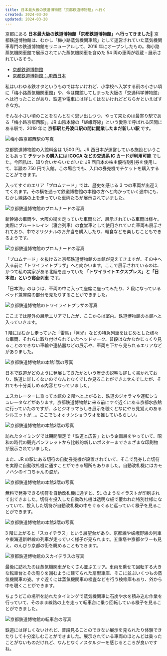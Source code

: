 ```yaml
---
title: 日本最大級の鉄道博物館「京都鉄道博物館」へ行く
created: 2024-03-20
updated: 2024-03-20
---
```


京都にある **日本最大級の鉄道博物館「京都鉄道博物館」へ行ってきました🚅** 京都鉄道博物館は、むかし「梅小路蒸気機関車館」として運営されていた蒸気機関車専門の鉄道博物館をリニューアルして、2016 年にオープンしたもの。梅小路蒸気機関車館で展示されていた蒸気機関車を含めた 54 両の車両が収蔵・展示されているそう。

- [京都鉄道博物館](https://www.kyotorailwaymuseum.jp/)
- [京都鉄道博物館：JR西日本](https://www.westjr.co.jp/fan/kyotorailwaymuseum/)

私はいわゆる鉄オタというものではないけれど、小学校へ入学する前の小さい頃に「梅小路蒸気機関車館」や、今は閉館してしまった大阪の「交通科学博物館」へは行ったことがあり、鉄道や電車には詳しくはないけれどどちらかといえばすきな方。

そんな小さい頃のことをなんとなく思い出しつつ、やって来たのは最寄り駅である「梅小路京都西駅」。JR 山陰本線の「嵯峨野線」という愛称で呼ばれる区間にある駅で、2019 年に **京都駅と丹波口駅の間に開業したまだ新しい駅** です。

![梅小路京都西駅の写真](b9bcd0aa-4ada-43fb-ac4a-a2dbd032f200)

京都鉄道博物館の入館料金は 1,500 円。JR 西日本が運営している施設ということもあって **チケットの購入には ICOCA などの交通系 IC カードが利用可能** でした。今回私は、知り合いからいただいた JR 西日本の株主優待割引券を使用して、半額の 750 円で入館。この場合でも、入口の券売機でチケットを購入することができます。

入ってすぐのエリア「プロムナード」では、歴史を感じる 3 つの車両が出迎えてくれます。その横を通って鉄道博物館の本館の方へと向かっていく途中にも、むかし線路の上を走っていた車両たちが展示されていました。

![京都鉄道博物館のプロムナードの写真](000d9a2a-24c4-48c0-ce68-024edc151a00)

新幹線の車両や、大阪の街を走っていた車両など、展示されている車両は様々。実際にブルートレイン（寝台列車）の食堂車として使用されていた車両も展示されており、中でオリジナルのお弁当を購入したり、軽食などを楽しむこともできるようです。

![京都鉄道博物館のプロムナードの写真](8e9b2c76-d171-48c1-0057-f45a9f168800)

「プロムナード」を抜けると京都鉄道博物館の本館が見えてきますが、その中へ入る前に「トワイライトプラザ」へと向かいます。ここで展示されているのは、かつて私の実家がある北陸を走っていた **「トワイライトエクスプレス」と「日本海」という寝台列車** です。

「日本海」のほうは、車両の中に入って座席に座ってみたり、2 段になっているベッド兼座席の部分を見たりすることができました。

![京都鉄道博物館のトワイライトプラザの写真](7b6343b2-8f86-495a-f7ce-8bb865253a00)

ここまでは屋外の展示エリアでしたが、ここからは室内。鉄道博物館の本館へと入っていきます。

1 階にはむかし走っていた「雷鳥」「月光」などの特急列車をはじめとした様々な車両、それらに取り付けられていたヘッドマーク、普段はなかなかじっくり見ることのできない車輪や連結器などの展示や、車両を下から見られるエリアなどがありました。

![京都鉄道博物館の本館1階の写真](4c0fbc0b-766a-4c44-e984-2aad47dc2b00)

日本で鉄道がどのように発展してきたかという歴史の説明も詳しく書かれており、鉄道に詳しくないのでなんとなくでしか見ることができませんでしたが、それでも十分楽しめる内容となっていました。

エスカレーターに乗って本館の 2 階へと上がると、鉄道のジオラマや運転シミュレータなどがあります。京都鉄道博物館に来る前にすぐ近くにある京都水族館に行っていたのですが、ふとジオラマらしき展示を覗くとなにやら見覚えのあるシルエットが…。ここでもオオサンショウウオを推しているらしい。

![京都鉄道博物館の本館2階の写真](5125bea6-560d-4eab-99ba-916f1fa7e700)

訪れたタイミングでは期間限定で「鉄道と広告」という企画展をやっていて、昭和の時代の観光パンフレットから比較的新しいポスターまでさまざまな印刷物が展示されていました。

また、JR の駅にある切符の自動券売機が設置されていて、そこで発券した切符を実際に自動改札機に通すことができる場所もありました。自動改札機にはカモノハシのイコちゃんの姿が。

![京都鉄道博物館の本館2階の写真](aafde125-06ed-408d-25da-6223d7b3d400)

無料で発券できる切符を自動改札機に通すと、SL のようなイラストが印刷されて出てきました。切符を投入した自動改札機は透明な板で覆われた特別仕様になっていて、投入した切符が自動改札機の中をぐるぐると巡っていく様子を見ることができます。

![京都鉄道博物館の本館2階の写真](4ea51885-68e2-4b53-f0ea-99cad43ec600)

3 階に上がると「スカイテラス」という展望台があり、京都線や嵯峨野線の列車や東海道新幹線の列車が走っていく様子が見られます。五重塔や京都タワーも見え、のんびり京都の街を眺めることもできます。

![京都鉄道博物館のスカイテラスの写真](c8dde48c-4ba8-4879-2b34-7f7ab2db1400)

最後に訪れたのは蒸気機関車がたくさん並ぶエリア。車両を乗せて回転する大きな転車台とその周りを囲むように建てられた扇型車庫、そこに並ぶいくつもの蒸気機関車の姿。すぐ近くには蒸気機関車の検査などを行う検修庫もあり、外から中を覗くことができます。

ちょうどこの場所を訪れたタイミングで蒸気機関車に石炭や水を積み込む作業を行っていて、そのまま線路の上を走って転車台に乗り回転している様子を見ることができました。

![京都鉄道博物館の転車台の写真](53bb1346-553d-4e0c-e192-27357a8d0300)

鉄道には詳しくないけれど、普段見ることのできない展示を見られたり体験できたりして十分楽しむことができました。展示されている車両のほとんどは乗ったことがないものだけれど、なんとなくノスタルジーを感じるところが良いですね。
